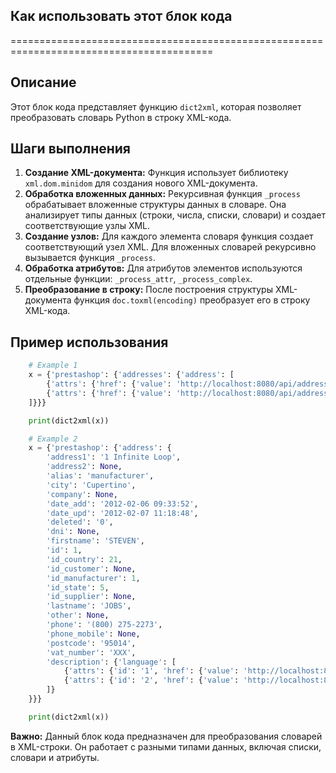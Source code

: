 ## Как использовать этот блок кода
=========================================================================================

Описание
-------------------------
Этот блок кода представляет функцию `dict2xml`, которая позволяет преобразовать словарь Python в строку XML-кода.

Шаги выполнения
-------------------------
1. **Создание XML-документа:**  Функция использует библиотеку `xml.dom.minidom` для создания нового XML-документа.
2. **Обработка вложенных данных:**  Рекурсивная функция `_process` обрабатывает вложенные структуры данных в словаре. Она анализирует типы данных (строки, числа, списки, словари) и создает соответствующие узлы XML.
3. **Создание узлов:** Для каждого элемента словаря функция создает соответствующий узел XML. Для вложенных словарей рекурсивно вызывается функция `_process`.
4. **Обработка атрибутов:**  Для атрибутов элементов используются отдельные функции: `_process_attr`, `_process_complex`.
5. **Преобразование в строку:** После построения структуры XML-документа функция `doc.toxml(encoding)` преобразует его в строку XML-кода.

Пример использования
-------------------------

```python
    # Example 1
    x = {'prestashop': {'addresses': {'address': [
        {'attrs': {'href': {'value': 'http://localhost:8080/api/addresses/1', 'xmlns': 'http://www.w3.org/1999/xlink'}, 'id': '1'}, 'value': None},
        {'attrs': {'href': {'value': 'http://localhost:8080/api/addresses/2', 'xmlns': 'http://www.w3.org/1999/xlink'}, 'id': '2'}, 'value': None}
    ]}}}

    print(dict2xml(x))

    # Example 2
    x = {'prestashop': {'address': {
        'address1': '1 Infinite Loop',
        'address2': None,
        'alias': 'manufacturer',
        'city': 'Cupertino',
        'company': None,
        'date_add': '2012-02-06 09:33:52',
        'date_upd': '2012-02-07 11:18:48',
        'deleted': '0',
        'dni': None,
        'firstname': 'STEVEN',
        'id': 1,
        'id_country': 21,
        'id_customer': None,
        'id_manufacturer': 1,
        'id_state': 5,
        'id_supplier': None,
        'lastname': 'JOBS',
        'other': None,
        'phone': '(800) 275-2273',
        'phone_mobile': None,
        'postcode': '95014',
        'vat_number': 'XXX',
        'description': {'language': [
            {'attrs': {'id': '1', 'href': {'value': 'http://localhost:8080/api/languages/1', 'xmlns': 'http://www.w3.org/1999/xlink'}}, 'value': 'test description english'},
            {'attrs': {'id': '2', 'href': {'value': 'http://localhost:8080/api/languages/1', 'xmlns': 'http://www.w3.org/1999/xlink'}}, 'value': 'test description french'}
        ]}
    }}}

    print(dict2xml(x))
```

**Важно:** Данный блок кода предназначен для преобразования словарей в XML-строки. Он работает с разными типами данных, включая списки, словари и атрибуты.